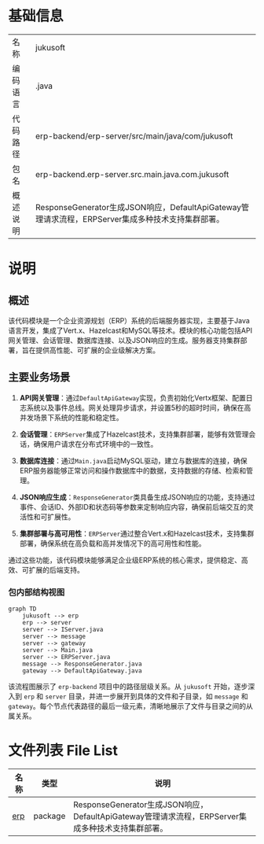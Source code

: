# 基础信息

|      |      |
|------|------|
| 名称 | jukusoft |
| 编码语言 | .java |
| 代码路径 | erp-backend/erp-server/src/main/java/com/jukusoft |
| 包名 | erp-backend.erp-server.src.main.java.com.jukusoft |
| 概述说明 | ResponseGenerator生成JSON响应，DefaultApiGateway管理请求流程，ERPServer集成多种技术支持集群部署。 |

# 说明

## 概述

该代码模块是一个企业资源规划（ERP）系统的后端服务器实现，主要基于Java语言开发，集成了Vert.x、Hazelcast和MySQL等技术。模块的核心功能包括API网关管理、会话管理、数据库连接、以及JSON响应的生成。服务器支持集群部署，旨在提供高性能、可扩展的企业级解决方案。

## 主要业务场景

1. **API网关管理**：通过`DefaultApiGateway`实现，负责初始化Vertx框架、配置日志系统以及事件总线。网关处理异步请求，并设置5秒的超时时间，确保在高并发场景下系统的性能和稳定性。

2. **会话管理**：`ERPServer`集成了Hazelcast技术，支持集群部署，能够有效管理会话，确保用户请求在分布式环境中的一致性。

3. **数据库连接**：通过`Main.java`启动MySQL驱动，建立与数据库的连接，确保ERP服务器能够正常访问和操作数据库中的数据，支持数据的存储、检索和管理。

4. **JSON响应生成**：`ResponseGenerator`类具备生成JSON响应的功能，支持通过事件、会话ID、外部ID和状态码等参数来定制响应内容，确保前后端交互的灵活性和可扩展性。

5. **集群部署与高可用性**：`ERPServer`通过整合Vert.x和Hazelcast技术，支持集群部署，确保系统在高负载和高并发情况下的高可用性和性能。

通过这些功能，该代码模块能够满足企业级ERP系统的核心需求，提供稳定、高效、可扩展的后端支持。


### 包内部结构视图

```mermaid
graph TD
    jukusoft --> erp
    erp --> server
    server --> IServer.java
    server --> message
    server --> gateway
    server --> Main.java
    server --> ERPServer.java
    message --> ResponseGenerator.java
    gateway --> DefaultApiGateway.java
```

该流程图展示了 `erp-backend` 项目中的路径层级关系。从 `jukusoft` 开始，逐步深入到 `erp` 和 `server` 目录，并进一步展开到具体的文件和子目录，如 `message` 和 `gateway`。每个节点代表路径的最后一级元素，清晰地展示了文件与目录之间的从属关系。

# 文件列表 File List

| 名称   | 类型  | 说明 |
|-------|------|-------------|
| [erp](erp/_module.md) | package | ResponseGenerator生成JSON响应，DefaultApiGateway管理请求流程，ERPServer集成多种技术支持集群部署。 |


